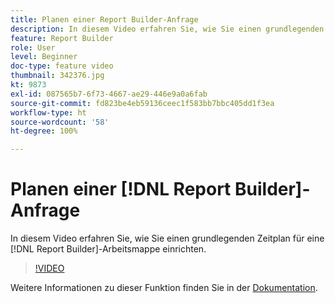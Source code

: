 ```yaml
---
title: Planen einer Report Builder-Anfrage
description: In diesem Video erfahren Sie, wie Sie einen grundlegenden Zeitplan für eine Report Builder-Arbeitsmappe einrichten.
feature: Report Builder
role: User
level: Beginner
doc-type: feature video
thumbnail: 342376.jpg
kt: 9873
exl-id: 087565b7-6f73-4667-ae29-446e9a0a6fab
source-git-commit: fd823be4eb59136ceec1f583bb7bbc405dd1f3ea
workflow-type: ht
source-wordcount: '58'
ht-degree: 100%

---
```


# Planen einer [!DNL Report Builder]-Anfrage

In diesem Video erfahren Sie, wie Sie einen grundlegenden Zeitplan für eine [!DNL Report Builder]-Arbeitsmappe einrichten.

>[!VIDEO](https://video.tv.adobe.com/v/342376/?quality=12&learn=on)

Weitere Informationen zu dieser Funktion finden Sie in der [Dokumentation](https://experienceleague.adobe.com/docs/analytics/analyze/report-builder/t-schedule-a-data-request.html?lang=de).
